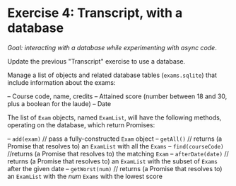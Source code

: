 # Exercise 4: Transcript, with a database
_Goal: interacting with a database while experimenting with async code_.

Update the previous "Transcript" exercise to use a database.

Manage a list of objects and related database tables (`exams.sqlite`) that include information about the exams:

– Course code, name, credits
– Attained score (number between 18 and 30, plus a boolean for the laude)
– Date

The list of `Exam` objects, named `ExamList`, will have the following methods, operating on the database, which return Promises:

– `add(exam)` // pass a fully-constructed `Exam` object
– `getAll()` // returns (a Promise that resolves to) an `ExamList` with all the `Exams`
– `find(courseCode)` //returns (a Promise that resolves to) the matching `Exam`
– `afterDate(date)` // returns (a Promise that resolves to) an `ExamList` with the subset of `Exams` after the given date
– `getWorst(num)` // returns (a Promise that resolves to) an `ExamList` with the _num_ `Exams` with the lowest score